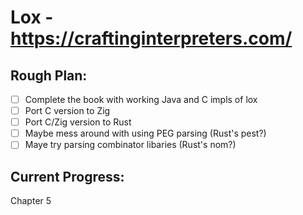 # Lox - https://craftinginterpreters.com/

## Rough Plan:
- [ ] Complete the book with working Java and C impls of lox
- [ ] Port C version to Zig
- [ ] Port C/Zig version to Rust
- [ ] Maybe mess around with using PEG parsing (Rust's pest?)
- [ ] Maye try parsing combinator libaries (Rust's nom?) 

## Current Progress:
Chapter 5

